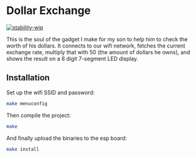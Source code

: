 Dollar Exchange
===============

[![stability-wip](https://img.shields.io/badge/stability-wip-lightgrey.svg)](https://github.com/mkenney/software-guides/blob/master/STABILITY-BADGES.md#work-in-progress)

This is the soul of the gadget I make for my son to help him to check the worth
of his dollars. It connects to our wifi network, fetches the current exchange
rate, multiply that with 50 (the amount of dollars he owns), and shows the
result on a 8 digit 7-segment LED display.

Installation
------------

Set up the wifi SSID and password:

```sh
make menuconfig
```

Then compile the project:

```sh
make
```

And finally upload the binaries to the esp board:

```sh
make install
```
